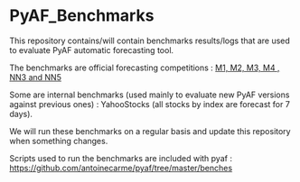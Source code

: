 # PyAF_Benchmarks

This repository contains/will contain benchmarks results/logs that are used to evaluate PyAF automatic forecasting tool.

The benchmarks are official forecasting competitions : [M1, M2, M3, M4 , NN3 and NN5](https://en.wikipedia.org/wiki/Makridakis_Competitions)

Some are internal benchmarks (used mainly to evaluate new PyAF versions against previous ones) : YahooStocks (all stocks by index are forecast for 7 days).

We will run these benchmarks on a regular basis and update this repository when something changes.

Scripts used to run the benchmarks are included with pyaf : https://github.com/antoinecarme/pyaf/tree/master/benches
